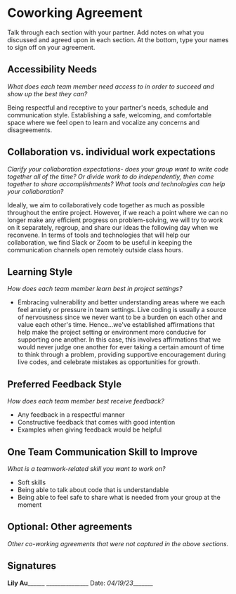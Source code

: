 # Coworking Agreement

Talk through each section with your partner. Add notes on what you discussed and agreed upon in each section. At the bottom, type your names to sign off on your agreement.

## Accessibility Needs
*What does each team member need access to in order to succeed and show up the best they can?*

Being respectful and receptive to your partner's needs, schedule and communication style. 
Establishing a safe, welcoming, and comfortable space where we feel open to learn and vocalize any concerns and disagreements.

## Collaboration vs. individual work expectations
*Clarify your collaboration expectations- does your group want to write code together all of the time? Or divide work to do independently, then come together to share accomplishments? What tools and technologies can help your collaboration?*

Ideally, we aim to collaboratively code together as much as possible throughout the entire project. However, if we reach a point where we can no longer make any efficient progress on problem-solving, we will try to work on it separately, regroup, and share our ideas the following day when we reconvene. In terms of tools and technologies that will help our collaboration, we find Slack or Zoom to be useful in keeping the communication channels open remotely outside class hours.

## Learning Style
*How does each team member learn best in project settings?*
- Embracing vulnerability and better understanding areas where we each feel anxiety or pressure in team settings. Live coding is usually a source of nervousness since we never want to be a burden on each other and value each other's time. Hence...we've established affirmations that help make the project setting or environment more conducive for supporting one another. In this case, this involves affirmations that we would never judge one another for ever taking a certain amount of time to think through a problem, providing supportive encouragement during live codes, and celebrate mistakes as opportunities for growth. 

## Preferred Feedback Style
*How does each team member best receive feedback?*

-  Any feedback in a respectful manner
-  Constructive feedback that comes with good intention
-  Examples when giving feedback would be helpful

## One Team Communication Skill to Improve
*What is a teamwork-related skill you want to work on?*

  - Soft skills
  - Being able to talk about code that is understandable
  - Being able to feel safe to share what is needed from your group at the moment
  
## Optional: Other agreements
*Other co-working agreements that were not captured in the above sections.*

## Signatures
____Lily Au__________ _______________
Date: _04/19/23________
